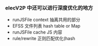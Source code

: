 ### elecV2P 中还可以进行深度优化的地方

- runJSFile context 抽离共用的部分
- EFSS 文件列表 hash table or Map
- runJSFile cache JS 内容
- rule/rewrite 正则匹配优化(hash